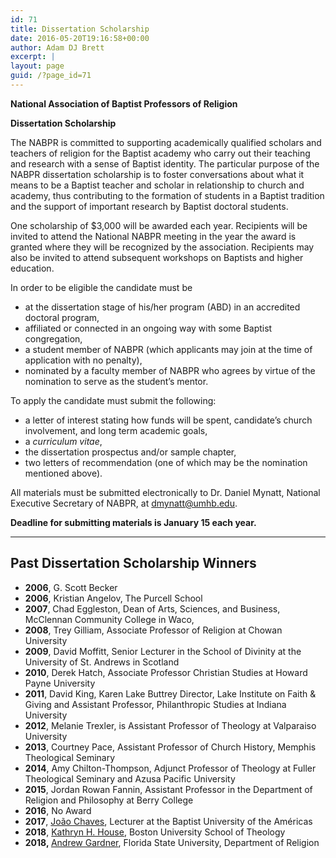 ```yaml
---
id: 71
title: Dissertation Scholarship
date: 2016-05-20T19:16:58+00:00
author: Adam DJ Brett
excerpt: |
layout: page
guid: /?page_id=71
---
```

**National Association of Baptist Professors of Religion**

**Dissertation Scholarship**

The NABPR is committed to supporting academically qualified scholars and teachers of religion for the Baptist academy who carry out their teaching and research with a sense of Baptist identity. The particular purpose of the NABPR dissertation scholarship is to foster conversations about what it means to be a Baptist teacher and scholar in relationship to church and academy, thus contributing to the formation of students in a Baptist tradition and the support of important research by Baptist doctoral students.

One scholarship of $3,000 will be awarded each year. Recipients will be invited to attend the National NABPR meeting in the year the award is granted where they will be recognized by the association. Recipients may also be invited to attend subsequent workshops on Baptists and higher education.

In order to be eligible the candidate must be

  * at the dissertation stage of his/her program (ABD) in an accredited doctoral program,
  * affiliated or connected in an ongoing way with some Baptist congregation,
  * a student member of NABPR (which applicants may join at the time of application with no penalty),
  * nominated by a faculty member of NABPR who agrees by virtue of the nomination to serve as the student’s mentor.

To apply the candidate must submit the following:

  * a letter of interest stating how funds will be spent, candidate’s church involvement, and long term academic goals,
  * a _curriculum vitae_,
  * the dissertation prospectus and/or sample chapter,
  * two letters of recommendation (one of which may be the nomination mentioned above).

All materials must be submitted electronically to Dr. Daniel Mynatt, National Executive Secretary of NABPR, at <dmynatt@umhb.edu>.

**Deadline for submitting materials is January 15 each year.**

* * *

## Past Dissertation Scholarship Winners

<li style="list-style-type: none;">
  <ul>
    <li>
      <strong>2006</strong>, G. Scott Becker
    </li>
    <li>
      <strong>2006</strong>, Kristian Angelov, The Purcell School
    </li>
    <li>
      <strong>2007</strong>, Chad Eggleston, Dean of Arts, Sciences, and Business, McClennan Community College in Waco,
    </li>
    <li>
      <strong>2008</strong>, Trey Gilliam, Associate Professor of Religion at Chowan University
    </li>
    <li>
      <strong>2009</strong>, David Moffitt, Senior Lecturer in the School of Divinity at the University of St. Andrews in Scotland
    </li>
    <li>
      <strong>2010</strong>, Derek Hatch, Associate Professor Christian Studies at Howard Payne University
    </li>
    <li>
      <strong>2011</strong>, David King, Karen Lake Buttrey Director, Lake Institute on Faith & Giving and Assistant Professor, Philanthropic Studies at Indiana University
    </li>
    <li>
      <strong>2012</strong>, Melanie Trexler, is Assistant Professor of Theology at Valparaiso University
    </li>
    <li>
      <strong>2013</strong>, Courtney Pace, Assistant Professor of Church History, Memphis Theological Seminary
    </li>
    <li>
      <strong>2014</strong>, Amy Chilton-Thompson, Adjunct Professor of Theology at Fuller Theological Seminary and Azusa Pacific University
    </li>
    <li>
      <strong>2015</strong>, Jordan Rowan Fannin, Assistant Professor in the Department of Religion and Philosophy at Berry College
    </li>
    <li>
      <strong>2016</strong>, No Award
    </li>
    <li>
      <strong>2017</strong>, <a href="https://nabpr.org/announcing-dr-chaves-2018-nabpr-dissertation-fellowship/">João Chaves</a>, Lecturer at the Baptist University of the Américas
    </li>
    <li>
      <strong>2018</strong>, <a href="https://nabpr.org/congratulations-to-dissertation-scholarship-awardees-kathryn-house-andrew-gardner/">Kathryn H. House</a>, Boston University School of Theology
    </li>
    <li>
      <strong>2018, </strong><a href="https://nabpr.org/congratulations-to-dissertation-scholarship-awardees-kathryn-house-andrew-gardner/">Andrew Gardner</a>, Florida State University, Department of Religion
    </li>
  </ul>
</li>